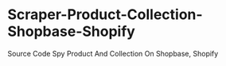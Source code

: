 # Scraper-Product-Collection-Shopbase-Shopify
Source Code Spy Product And Collection On Shopbase, Shopify
